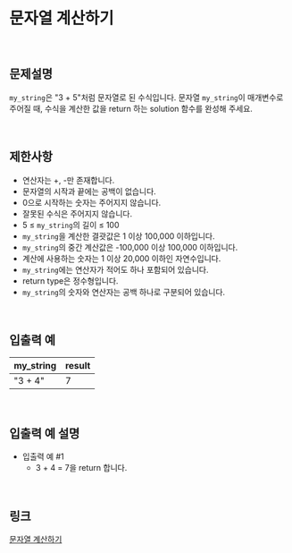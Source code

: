 # 문자열 계산하기

<br>

## 문제설명
`my_string`은 "3 + 5"처럼 문자열로 된 수식입니다. 문자열 `my_string`이 매개변수로 주어질 때, 수식을 계산한 값을 return 하는 solution 함수를 완성해 주세요.

<br>

## 제한사항
- 연산자는 +, -만 존재합니다.
- 문자열의 시작과 끝에는 공백이 없습니다.
- 0으로 시작하는 숫자는 주어지지 않습니다.
- 잘못된 수식은 주어지지 않습니다.
- 5 ≤ `my_string`의 길이 ≤ 100
- `my_string`을 계산한 결괏값은 1 이상 100,000 이하입니다.
- `my_string`의 중간 계산값은 -100,000 이상 100,000 이하입니다.
- 계산에 사용하는 숫자는 1 이상 20,000 이하인 자연수입니다.
- `my_string`에는 연산자가 적어도 하나 포함되어 있습니다.
- return type은 정수형입니다.
- `my_string`의 숫자와 연산자는 공백 하나로 구분되어 있습니다.

<br>

## 입출력 예
| my_string | result |
|---|---|
| "3 + 4" | 7 |

<br>

## 입출력 예 설명
- 입출력 예 #1
    - 3 + 4 = 7을 return 합니다.

<br>

## 링크
[문자열 계산하기](https://school.programmers.co.kr/learn/courses/30/lessons/120902)
